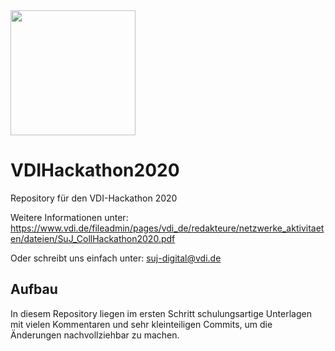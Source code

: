 <img src="https://www.vdi.de/typo3conf/ext/vdi/Resources/Public/Images/Logo/VDI.png" width="200" height="200">

# VDIHackathon2020
Repository für den VDI-Hackathon 2020

Weitere Informationen unter: https://www.vdi.de/fileadmin/pages/vdi_de/redakteure/netzwerke_aktivitaeten/dateien/SuJ_CollHackathon2020.pdf

Oder schreibt uns einfach unter: suj-digital@vdi.de

## Aufbau

In diesem Repository liegen im ersten Schritt schulungsartige Unterlagen mit vielen Kommentaren und sehr kleinteiligen Commits, um die Änderungen nachvollziehbar zu machen.

